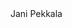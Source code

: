 <Class>
Jani Pekkala
<Software dev:student, living in Central Finland.>&#10;<Currently working on with C#, Python and Java.>&#10;<Hobbies: Music, writing code, skiing and reading.>&#10;
</Class> 

<!---
Jaspak1778/Jaspak1778 is a ✨ special ✨ repository because its `README.md` (this file) appears on your GitHub profile.
You can click the Preview link to take a look at your changes.
--->
